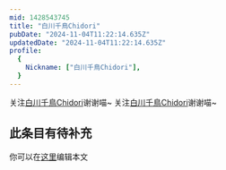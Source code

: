 ```yaml
---
mid: 1428543745
title: "白川千鳥Chidori"
pubDate: "2024-11-04T11:22:14.635Z"
updatedDate: "2024-11-04T11:22:14.635Z"
profile:
  {
    Nickname: ["白川千鳥Chidori"],
  }
---
```


关注[白川千鳥Chidori](https://space.bilibili.com/1428543745)谢谢喵~ 关注[白川千鳥Chidori](https://space.bilibili.com/1428543745)谢谢喵~

## 此条目有待补充
你可以在[这里](https://github.com/Yuhanawa/VTuber.ICU-Content/edit/master/v/白川千鳥Chidori/index.md)编辑本文
